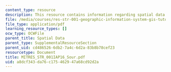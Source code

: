 ```yaml
---
content_type: resource
description: This resource contains information regarding spatial data.
file: /media/courses/res-str-001-geographic-information-system-gis-tutorial-january-iap-2016/a8dcf343da76c175462947a68cd92d2a_MITRES_STR_001IAP16_Sour.pdf
file_type: application/pdf
learning_resource_types: []
ocw_type: OCWFile
parent_title: Spatial Data
parent_type: SupplementalResourceSection
parent_uid: cd486526-6db2-7a4c-6d2a-83b8b78cef23
resourcetype: Document
title: MITRES_STR_001IAP16_Sour.pdf
uid: a8dcf343-da76-c175-4629-47a68cd92d2a
---
```

